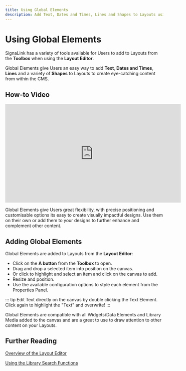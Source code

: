```yaml
---
title: Using Global Elements
description: Add Text, Dates and Times, Lines and Shapes to Layouts using Global Elements
---
```


# Using Global Elements

SignaLink has a variety of tools available for Users to add to Layouts from the **Toolbox** when using the **Layout Editor**.

Global Elements give Users an easy way to add **Text**, **Dates and Times**, **Lines** and a variety of **Shapes** to Layouts to create eye-catching content from within the CMS.

## How-to Video

<iframe width="560" height="315" src="https://www.youtube.com/embed/MpuFyYbp0tw" title="How to use Global Elements" frameborder="0" allow="accelerometer; autoplay; clipboard-write; encrypted-media; gyroscope; picture-in-picture" allowfullscreen></iframe>

Global Elements give Users great flexibility, with precise positioning and customisable options its easy to create visually impactful designs. Use them on their own or add them to your designs to further enhance and complement other content.

## Adding Global Elements

Global Elements are added to Layouts from the **Layout Editor**:

- Click on the **A button** from the **Toolbox** to open.
- Drag and drop a selected item into position on the canvas.
- Or click to highlight and select an item and click on the canvas to add.
- Resize and position.
- Use the available configuration options to style each element from the Properties Panel.

::: tip
Edit Text directly on the canvas by double clicking the Text Element. Click again to highlight the "Text" and overwrite!
:::

Global Elements are compatible with all Widgets/Data Elements and Library Media added to the canvas and are a great to use to draw attention to other content on your Layouts. 

## Further Reading

[Overview of the Layout Editor](layout_editor_overview.html)

[Using the Library Search Functions](using_library_searches.html) 